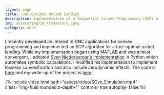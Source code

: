 ```yaml
---
layout: page
title: Fuel-Optimal Rocket Landing
description: Implementation of a Sequential Convex Programming (SCP) algorithm for fuel-optimal rocket landing. 
img: assets/img/3d_trajectory.jpeg
category: work
---
```

I recently developed an interest in GNC applications for convex programming and implemented an SCP algorithm for a fuel-optimal rocket landing. While my implementation began using MATLAB and was almost convergent, I adopted <a href="https://github.com/EmbersArc/SCvx">Sven Niederberger's implementation</a> in Python which automates symbolic calculations. I modified his implmentation to implement lossless convexification and also include aerodynamic effects. The code is <a href="https://github.com/apark2459/SCP_python?tab=readme-ov-file">here</a> and my write-up of the project is <a href="https://jinhyunpark2459.github.io/assets/pdf/SCP_for_Fuel_Optimal_Rocket_Landing.pdf">here</a>.

<div class="row mt-3">
    <div class="col-sm mt-3 mt-md-0">
        {% include video.html path="assets/video/SCvx_Simulation.mp4" class="img-fluid rounded z-depth-1" controls=true autoplay=false %}
    </div>
</div>